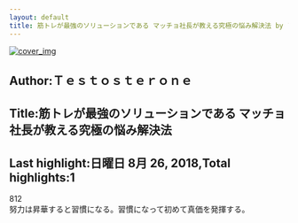 ```yaml
---
layout: default
title: 筋トレが最強のソリューションである マッチョ社長が教える究極の悩み解決法 by Ｔｅｓｔｏｓｔｅｒｏｎｅ
---
```


[![cover_img](http://images-jp.amazon.com/images/P/B01M5BFOP2.09.MZZZZZZZ.jpg)](https://www.amazon.co.jp/dp/B01M5BFOP2)  
## Author:Ｔｅｓｔｏｓｔｅｒｏｎｅ  
## Title:筋トレが最強のソリューションである マッチョ社長が教える究極の悩み解決法  
## Last highlight:日曜日 8月 26, 2018,Total highlights:1  
  
812  
努力は昇華すると習慣になる。習慣になって初めて真価を発揮する。  